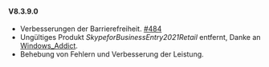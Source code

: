 #### V8.3.9.0

- Verbesserungen der Barrierefreiheit. [#484](https://github.com/YerongAI/Office-Tool/issues/484)
- Ungültiges Produkt *SkypeforBusinessEntry2021Retail* entfernt, Danke an [Windows_Addict](https://forums.mydigitallife.net/members/windows_addict.1108726/).
- Behebung von Fehlern und Verbesserung der Leistung.
